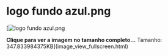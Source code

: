 


logo fundo azul.png
===================







[![logo fundo azul.png](%40%40images/172e1832-bf6c-409b-80a4-173d09a1ed1f.png "logo fundo azul.png")



**Clique para ver a imagem no tamanho completo…**
Tamanho: 347.833984375KB](image_view_fullscreen.html)







